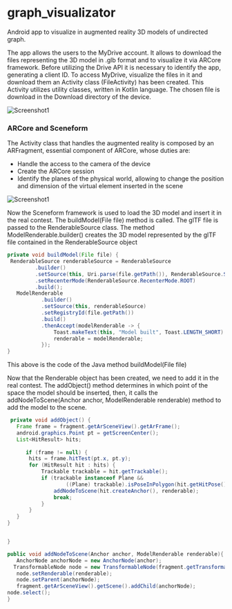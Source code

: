 # graph_visualizator
Android app to visualize in augmented reality 3D models of undirected graph.

The app allows the users to the MyDrive account.
It allows to download the files representing the 3D model in .glb format and to visualize it via ARCore framework.
Before utilizing the Drive API it is necessary to identify the app, generating a client ID.
To access MyDrive, visualize the files in it and download them an Activity class (FileActivity) has been created.
This Activity utilizes utility classes, written in Kotlin language.
The chosen file is download in the Download directory of the device.


![Screenshot1](./img/screenshot2.jpeg "Screenshot1")

### ARCore and Sceneform

The Activity class that handles the augmented reality is composed by an ARFragment, essential component of ARCore, whose 
duties are:
- Handle the access to the camera of the device
- Create the ARCore session
- Identify the planes of the physical world, allowing to change the position and dimension of the virtual element inserted in the scene


![Screenshot1](./img/screenshot2.jpeg "Screenshot1")

Now the Sceneform framework is used to load the 3D model and insert it in the real contest.
The buildModel(File file) method is called.
The glTF file is passed to the RenderableSource class.
The method ModelRenderable.builder() creates the 3D model represented by the glTF file contained in the RenderableSource object

```java
private void buildModel(File file) {
 RenderableSource renderableSource = RenderableSource
         .builder()
         .setSource(this, Uri.parse(file.getPath()), RenderableSource.SourceType.GLB)
         .setRecenterMode(RenderableSource.RecenterMode.ROOT)
         .build();
   ModelRenderable
           .builder()
           .setSource(this, renderableSource)
           .setRegistryId(file.getPath())
           .build()
           .thenAccept(modelRenderable -> {
               Toast.makeText(this, "Model built", Toast.LENGTH_SHORT).show();
               renderable = modelRenderable;
           });
}

```

This above is the code of the Java method buildModel(File file)

Now that the Renderable object has been created, we need to add it in the real contest.
The addObject() method determines in which point of the space the model should be inserted, then, it calls the
addNodeToScene(Anchor anchor, ModelRenderable renderable) method to add the model to the scene.



```java
 private void addObject() {
   Frame frame = fragment.getArSceneView().getArFrame();
   android.graphics.Point pt = getScreenCenter();
   List<HitResult> hits;
   
      if (frame != null) {
       hits = frame.hitTest(pt.x, pt.y);
       for (HitResult hit : hits) {
           Trackable trackable = hit.getTrackable();
           if (trackable instanceof Plane &&
                   ((Plane) trackable).isPoseInPolygon(hit.getHitPose())) {
               addNodeToScene(hit.createAnchor(), renderable);
               break;
           }
       }
   }
}


}

```

```java
public void addNodeToScene(Anchor anchor, ModelRenderable renderable){
   AnchorNode anchorNode = new AnchorNode(anchor);
  TransformableNode node = new TransformableNode(fragment.getTransformationSystem());
   node.setRenderable(renderable);
   node.setParent(anchorNode); 
   fragment.getArSceneView().getScene().addChild(anchorNode);
node.select();
}


```



